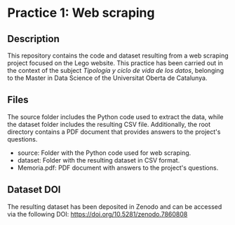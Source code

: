 # Practice 1: Web scraping

## Description

This repository contains the code and dataset resulting from a web scraping project focused on the Lego website. This practice has been carried out in the context of the subject *Tipología y ciclo de vida de los datos*, belonging to the Master in Data Science of the Universitat Oberta de Catalunya.

## Files

The source folder includes the Python code used to extract the data, while the dataset folder includes the resulting CSV file. Additionally, the root directory contains a PDF document that provides answers to the project's questions.

* source: Folder with the Python code used for web scraping.
* dataset: Folder with the resulting dataset in CSV format.
* Memoria.pdf: PDF document with answers to the project's questions.

## Dataset DOI

The resulting dataset has been deposited in Zenodo and can be accessed via the following DOI: https://doi.org/10.5281/zenodo.7860808
